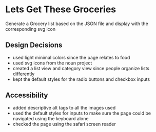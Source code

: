 # Lets Get These Groceries
Generate a Grocery list based on the JSON file and display with the corresponding svg icon

## Design Decisions
* used light minimal colors since the page relates to food
* used svg icons from the noun project
* created a list view and category view since people organize lists differently
* kept the default styles for the radio buttons and checkbox inputs

## Accessibility
* added descriptive alt tags to all the images used
* used the default styles for inputs to make sure the page could be navigated using the keyboard alone
* checked the page using the safari screen reader

